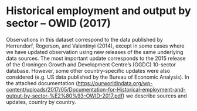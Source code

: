 # Historical employment and output by sector – OWID (2017)

Observations in this dataset correspond to the data published by Herrendorf, Rogerson, and Valentinyi (2014), except in some cases where we have updated observation using new releases of the same underlying data sources. The most important update corresponds to the 2015 release of the Groningen Growth and Development Centre’s (GGDC) 10-sector database. However, some other country-specific updates were also considered (e.g. US data published by the Bureau of Economic Analysis). In the attached documentation (https://ourworldindata.org/wp-content/uploads/2017/05/Documentation-for-Historical-employment-and-output-by-sector-%E2%80%93-OWID-2017.pdf) we describe sources and updates, country by country.